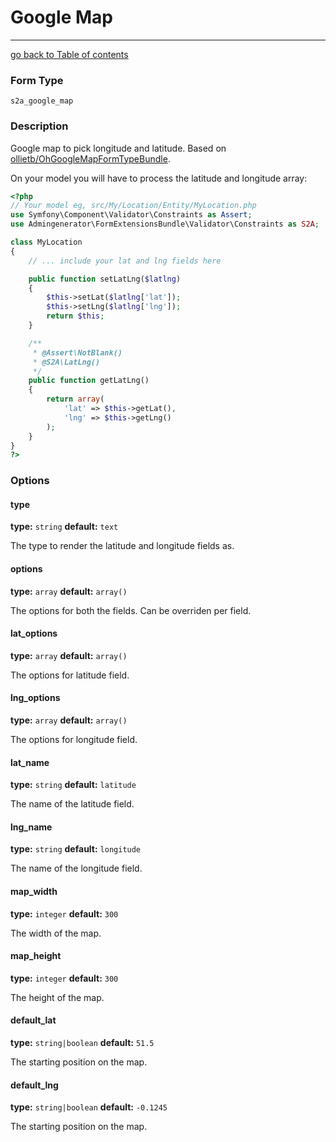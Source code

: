 # Google Map
---------------------------------------

[go back to Table of contents][back-to-index]

[back-to-index]: https://github.com/symfony2admingenerator/FormExtensionsBundle/blob/master/Resources/doc/documentation.md

### Form Type

 `s2a_google_map`
 
### Description

Google map to pick longitude and latitude. Based on [ollietb/OhGoogleMapFormTypeBundle](https://github.com/ollietb/OhGoogleMapFormTypeBundle).

On your model you will have to process the latitude and longitude array:

```php
<?php
// Your model eg, src/My/Location/Entity/MyLocation.php
use Symfony\Component\Validator\Constraints as Assert;
use Admingenerator\FormExtensionsBundle\Validator\Constraints as S2A;

class MyLocation
{
    // ... include your lat and lng fields here

    public function setLatLng($latlng)
    {
        $this->setLat($latlng['lat']);
        $this->setLng($latlng['lng']);
        return $this;
    }

    /**
     * @Assert\NotBlank()
     * @S2A\LatLng()
     */
    public function getLatLng()
    {
        return array(
            'lat' => $this->getLat(),
            'lng' => $this->getLng()
        );
    }
}
?>
```

### Options

#### type

**type:** `string` **default:** `text`

The type to render the latitude and longitude fields as.

#### options

**type:** `array` **default:** `array()`

The options for both the fields. Can be overriden per field.

#### lat_options

**type:** `array` **default:** `array()`

The options for latitude field.

#### lng_options

**type:** `array` **default:** `array()`

The options for longitude field.

#### lat_name

**type:** `string` **default:** `latitude`

The name of the latitude field.

#### lng_name

**type:** `string` **default:** `longitude`

The name of the longitude field.

#### map_width

**type:** `integer` **default:** `300`

The width of the map.

#### map_height

**type:** `integer` **default:** `300`

The height of the map.

#### default_lat

**type:** `string|boolean` **default:** `51.5`

The starting position on the map.

#### default_lng

**type:** `string|boolean` **default:** `-0.1245`

The starting position on the map.
